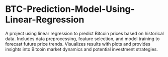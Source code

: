 # BTC-Prediction-Model-Using-Linear-Regression
A project using linear regression to predict Bitcoin prices based on historical data. Includes data preprocessing, feature selection, and model training to forecast future price trends. Visualizes results with plots and provides insights into Bitcoin market dynamics and potential investment strategies.
